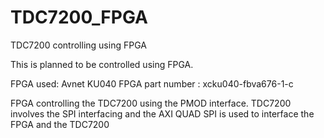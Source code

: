 # TDC7200_FPGA
TDC7200 controlling using FPGA

This is planned to be controlled using FPGA.

FPGA used: Avnet KU040
FPGA part number : xcku040-fbva676-1-c

FPGA controlling the TDC7200 using the PMOD interface.
TDC7200 involves the SPI interfacing and the AXI QUAD SPI is used to interface the FPGA and the TDC7200

